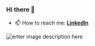 ### Hi there 👋

- 📫 How to reach me: [**Linkedln**](https://www.linkedin.com/in/nirmanigunathilaka/)


![enter image description here](https://github-readme-stats.vercel.app/api?username=NirmaniGunathilaka&&show_icons=true&title_color=ffffff&icon_color=bb2acf&text_color=daf7dc&bg_color=151515)

